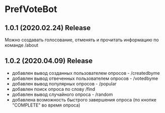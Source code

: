 # PrefVoteBot
 
## 1.0.1 (2020.02.24) Release
Можно создавать голосование, отменять и прочитать информацию по команде /about

## 1.0.2 (2020.04.09) Release
* добавлен вывод созданных пользователем опросов - /createdbyme
* добавлен вывод отвеченных пользователем опросов - /votedbyme
* добавлен вывод популярных опросов - /popular
* добавлен поиск опроса по слову /find
* добавлен вывод случайного опроса - /random
* добавлена возможность быстрого завершения опроса (по кнопке "COMPLETE" во время опроса)
